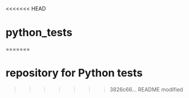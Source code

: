 <<<<<<< HEAD
# python_tests
=======
# repository for Python tests
>>>>>>> 3826c66... README modified
